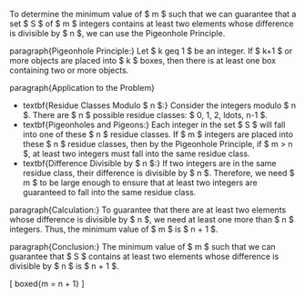 To determine the minimum value of $ m $ such that we can guarantee that a set $ S $ of $ m $ integers contains at least two elements whose difference is divisible by $ n $, we can use the Pigeonhole Principle.

paragraph{Pigeonhole Principle:} Let $ k geq 1 $ be an integer. If $ k+1 $ or more objects are placed into $ k $ boxes, then there is at least one box containing two or more objects.

paragraph{Application to the Problem}

<ul>
<li> textbf{Residue Classes Modulo $ n $:} 
Consider the integers modulo $ n $. There are $ n $ possible residue classes: $ 0, 1, 2, ldots, n-1 $.
<li> textbf{Pigeonholes and Pigeons:}
Each integer in the set $ S $ will fall into one of these $ n $ residue classes. If $ m $ integers are placed into these $ n $ residue classes, then by the Pigeonhole Principle, if $ m > n $, at least two integers must fall into the same residue class.
<li> textbf{Difference Divisible by $ n $:}
If two integers are in the same residue class, their difference is divisible by $ n $. Therefore, we need $ m $ to be large enough to ensure that at least two integers are guaranteed to fall into the same residue class.
</ul>

paragraph{Calculation:}
To guarantee that there are at least two elements whose difference is divisible by $ n $, we need at least one more than $ n $ integers. Thus, the minimum value of $ m $ is $ n + 1 $.

paragraph{Conclusion:}
The minimum value of $ m $ such that we can guarantee that $ S $ contains at least two elements whose difference is divisible by $ n $ is $ n + 1 $.

[
boxed{m = n + 1}
]
